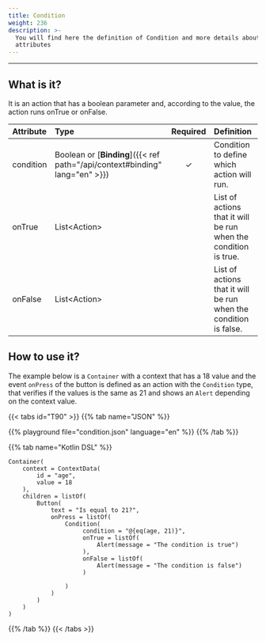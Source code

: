 ```yaml
---
title: Condition
weight: 236
description: >-
  You will find here the definition of Condition and more details about its
  attributes
---
```


---

## What is it?

It is an action that has a boolean parameter and, according to the value, the action runs onTrue or onFalse.

| Attribute | Type                                                 | Required | Definition                                                       |
| :-------- | :--------------------------------------------------- | :------: | :--------------------------------------------------------------- |
| condition | Boolean or [**Binding**]({{< ref path="/api/context#binding" lang="en" >}}) |    ✓     | Condition to define which action will run.                       |
| onTrue    | List&lt;Action&gt;                                   |          | List of actions that it will be run when the condition is true.  |
| onFalse   | List&lt;Action&gt;                                   |          | List of actions that it will be run when the condition is false. |

## How to use it?

The example below is a `Container` with a context that has a 18 value and the event `onPress` of the button is defined as an action with the `Condition` type, that verifies if the values is the same as 21 and shows an `Alert` depending on the context value.

{{< tabs id="T90" >}}
{{% tab name="JSON" %}}

<!-- json-playground:condition.json
{
   "_beagleComponent_":"beagle:container",
   "children":[
      {
         "_beagleComponent_":"beagle:button",
         "text":"Is equal to 21?",
         "onPress":[
            {
               "_beagleAction_":"beagle:condition",
               "condition":"@{eq(age, 21)}",
               "onTrue":[
                  {
                     "_beagleAction_":"beagle:alert",
                     "title":"onTrue",
                     "message":"Condition is true"
                  }
               ],
               "onFalse":[
                  {
                     "_beagleAction_":"beagle:alert",
                     "title":"onFalse",
                     "message":"Condition is false"
                  }
               ]
            }
         ]
      }
   ],
   "context":{
      "id":"age",
      "value":18
   }
}
-->

{{% playground file="condition.json" language="en" %}}
{{% /tab %}}

{{% tab name="Kotlin DSL" %}}

```
Container(
    context = ContextData(
        id = "age",
        value = 18
    ),
    children = listOf(
        Button(
            text = "Is equal to 21?",
            onPress = listOf(
                Condition(
                     condition = "@{eq(age, 21)}",
                     onTrue = listOf(
                         Alert(message = "The condition is true")
                     ),
                     onFalse = listOf(
                         Alert(message = "The condition is false")
                     )

                )
            )
        )
    )
)
```

{{% /tab %}}
{{< /tabs >}}
